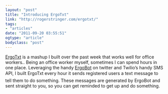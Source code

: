```yaml
---
layout: "post"
title: "Introducing ErgoTxt"
link: "http://rogerstringer.com/ergotxt/"
tags: 
- "articles"
date: "2011-09-20 03:55:51"
ogtype: "article"
bodyclass: "post"
---
```


[ErgoTxt](http://rogerstringer.com/ergotxt/) is a mashup I built over the past week that works well for office workers.. Being an office worker myself, sometimes I can spend hours in one place. Leveraging the handy [ErgoBot](http://twitter.com/ErgoBot) on twitter and Twilio’s handy SMS API, I built ErgoTxt every hour it sends registered users a text message to tell them to do something. These messages are generated by ErgoBot and sent straight to you, so you can get reminded to get up and do something.